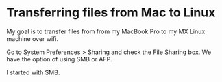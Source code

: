 # Transferring files from Mac to Linux

My goal is to transfer files from from my MacBook Pro to my MX Linux machine over wifi.

Go to System Preferences > Sharing and check the File Sharing box. We have the option of using SMB or AFP.

I started with SMB.